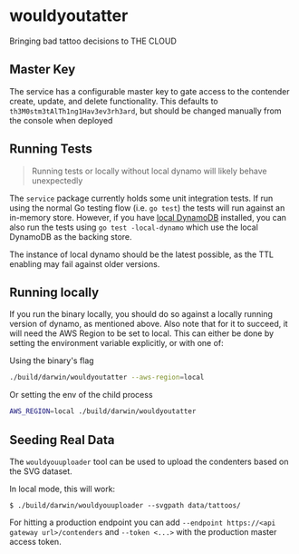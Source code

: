 # wouldyoutatter
Bringing bad tattoo decisions to THE CLOUD

## Master Key
The service has a configurable master key to gate access to the contender create, update, and delete functionality. This defaults to `th3M0stm3tAlTh1ng1Hav3ev3rh3ard`, but should be changed manually from the console when deployed

## Running Tests
> Running tests or locally without local dynamo will likely behave unexpectedly

The `service` package currently holds some unit integration tests. If run using the normal Go testing flow (i.e. `go test`) the tests will run against an in-memory store. However, if you have [local DynamoDB](https://docs.aws.amazon.com/amazondynamodb/latest/developerguide/DynamoDBLocal.html) installed, you can also run the tests using `go test -local-dynamo` which use the local DynamoDB as the backing store.

The instance of local dynamo should be the latest possible, as the TTL enabling may fail against older versions.

## Running locally

If you run the binary locally, you should do so against a locally running version of dynamo, as mentioned above. Also note that for it to succeed, it will need the AWS Region to be set to local. This can either be done by setting the environment variable explicitly, or with one of:

Using the binary's flag
```sh
./build/darwin/wouldyoutatter --aws-region=local
```

Or setting the env of the child process
```sh
AWS_REGION=local ./build/darwin/wouldyoutatter
```

## Seeding Real Data

The `wouldyouuploader` tool can be used to upload the condenters based on the SVG dataset.

In local mode, this will work:

```
$ ./build/darwin/wouldyouuploader --svgpath data/tattoos/
```

For hitting a production endpoint you can add `--endpoint https://<api gateway url>/contenders` and `--token <...>` with the production master access token.
